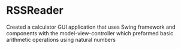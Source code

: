 # RSSReader
 Created a calculator GUI application that uses Swing framework and components with the model-view-controller which preformed  basic arithmetic operations using natural numbers   
